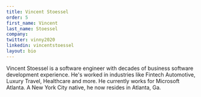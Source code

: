 ```yaml
---
title: Vincent Stoessel
order: 5
first_name: Vincent
last_name: Stoessel
company:
twitter: vinny2020
linkedin: vincentstoessel
layout: bio
---
```

Vincent Stoessel is a software engineer with decades of business software development experience. He's worked in industries like Fintech Automotive, Luxury Travel, Healthcare and more. He currently works for Microsoft Atlanta. A New York City native, he now resides in Atlanta, Ga. 
